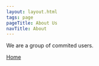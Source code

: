 ```yaml
---
layout: layout.html
tags: page
pageTitle: About Us
navTitle: About
---
```


We are a group of commited users.

<!-- <a href="/">Home</a> -->

[Home]('/')
